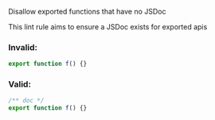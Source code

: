 Disallow exported functions that have no JSDoc

This lint rule aims to ensure a JSDoc exists for exported apis

### Invalid:

```typescript
export function f() {}
```

### Valid:

```typescript
/** doc */
export function f() {}
```
